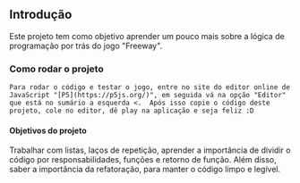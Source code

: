 ## Introdução

Este projeto tem como objetivo aprender um pouco mais sobre a lógica de programação por trás do jogo "Freeway".

### Como rodar o projeto
````
Para rodar o código e testar o jogo, entre no site do editor online de JavaScript "[P5](https://p5js.org/)", em seguida vá na opção "Editor" que está no sumário a esquerda <.  Após isso copie o código deste projeto, cole no editor, dê play na aplicação e seja feliz :D
````

#### Objetivos do projeto

Trabalhar com listas, laços de repetição, aprender a importância de dividir o código por responsabilidades, funções e retorno de função. Além disso, saber a importância da refatoração, para manter o código limpo e legível.